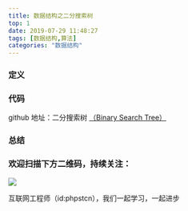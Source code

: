 ```yaml
---
title: 数据结构之二分搜索树
top: 1
date: 2019-07-29 11:48:27
tags: [数据结构,算法]
categories: "数据结构"
---
```

### 定义

### 代码
github 地址：二分搜索树 [（Binary Search Tree）](https://github.com/xushuhui/Data-Structures/tree/master/BinarySearchTree)

### 总结

### 欢迎扫描下方二维码，持续关注：
![](http://ww1.sinaimg.cn/large/a616b9a4gy1g4xzv954a4j20760763yo.jpg)

互联网工程师（id:phpstcn），我们一起学习，一起进步